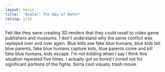 ```yaml
---
layout: movie
title:  "Avatar: The Way of Water"
rating: 1/10
---
```



Felt like they were creating 3D renders that they could resell to video game publishers and museums. I don't understand why the same conflict was replayed over and over again. Blue kids see fake blue humans, blue kids tell blue parents, fake blue humans capture kids, blue parents come and kill fake blue humans, kids escape. I'm not kidding when I say I think this situation repeated five times. I actually got so bored I zoned out for significant portions of the fights. Sorta cool visuals; trash movie. 